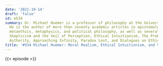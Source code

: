 ```yaml
---
date: '2021-10-14'
draft: 'false'
id: e534
summary: Dr. Michael Huemer is a professor of philosophy at the University of Colorado.
  He is the author of more than seventy academic articles in epistemology, ethics,
  metaethics, metaphysics, and political philosophy, as well as several books, like
  Skepticism and the Veil of Perception, Ethical Intuitionism, The Problem of Political
  Authority, Approaching Infinity, Paradox Lost, and Dialogues on Ethical Vegetarianism.
title: '#534 Michael Huemer: Moral Realism, Ethical Intuitionism, and Veganism'
---
```

{{< episode >}}
